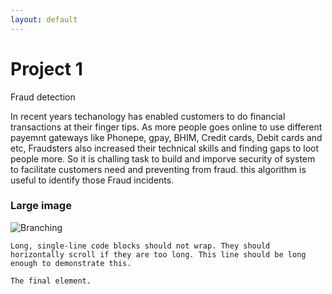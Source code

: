 ```yaml
---
layout: default
---
```


# Project 1

Fraud detection

In recent years techanology has enabled customers to do financial transactions at their finger tips. As more people goes online to use different payemnt gateways like Phonepe, gpay, BHIM, Credit cards, Debit cards and etc, Fraudsters also increased their technical skills and finding gaps to loot people more. So it is challing task to build  and imporve security of system to facilitate customers need and preventing from fraud. this algorithm is useful to identify those Fraud incidents. 


### Large image

![Branching](https://guides.github.com/activities/hello-world/branching.png)



```
Long, single-line code blocks should not wrap. They should horizontally scroll if they are too long. This line should be long enough to demonstrate this.
```

```
The final element.
```
